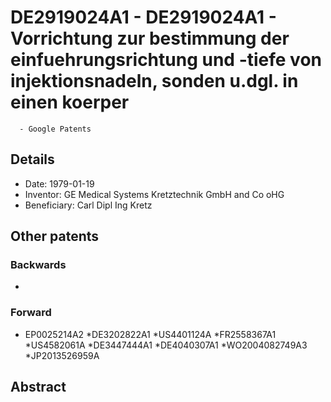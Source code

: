 # DE2919024A1 - DE2919024A1 - Vorrichtung zur bestimmung der einfuehrungsrichtung und -tiefe von injektionsnadeln, sonden u.dgl. in einen koerper 
      - Google Patents

## Details

* Date: 1979-01-19
* Inventor: GE Medical Systems Kretztechnik GmbH and Co oHG
* Beneficiary: Carl Dipl Ing Kretz
## Other patents

### Backwards
 * 
### Forward
 * EP0025214A2
 *DE3202822A1
 *US4401124A
 *FR2558367A1
 *US4582061A
 *DE3447444A1
 *DE4040307A1
 *WO2004082749A3
 *JP2013526959A
## Abstract

